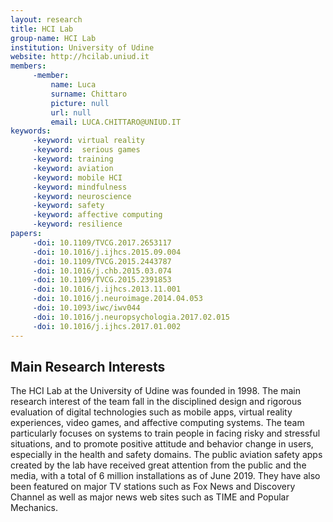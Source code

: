 ```yaml
---
layout: research
title: HCI Lab
group-name: HCI Lab
institution: University of Udine
website: http://hcilab.uniud.it
members: 
	 -member: 
		 name: Luca
		 surname: Chittaro
		 picture: null
		 url: null
		 email: LUCA.CHITTARO@UNIUD.IT
keywords: 
	 -keyword: virtual reality 
	 -keyword:  serious games
	 -keyword: training
	 -keyword: aviation
	 -keyword: mobile HCI
	 -keyword: mindfulness
	 -keyword: neuroscience
	 -keyword: safety
	 -keyword: affective computing
	 -keyword: resilience
papers: 
	 -doi: 10.1109/TVCG.2017.2653117
	 -doi: 10.1016/j.ijhcs.2015.09.004
	 -doi: 10.1109/TVCG.2015.2443787
	 -doi: 10.1016/j.chb.2015.03.074
	 -doi: 10.1109/TVCG.2015.2391853
	 -doi: 10.1016/j.ijhcs.2013.11.001
	 -doi: 10.1016/j.neuroimage.2014.04.053
	 -doi: 10.1093/iwc/iwv044
	 -doi: 10.1016/j.neuropsychologia.2017.02.015
	 -doi: 10.1016/j.ijhcs.2017.01.002
---
```



## Main Research Interests
The HCI Lab at the University of Udine was founded in 1998. The main research interest of the team fall in the disciplined design and rigorous evaluation of digital technologies such as mobile apps, virtual reality experiences, video games, and affective computing systems. The team particularly focuses on systems to train people in facing risky and stressful situations, and to promote positive attitude and behavior change in users, especially in the health and safety domains.  The public aviation safety apps created by the lab  have received great attention from the public and the media, with a total of 6 million installations as of June 2019. They have also been featured on major TV stations such as Fox News and Discovery Channel as well as major news web sites such as TIME and Popular Mechanics.